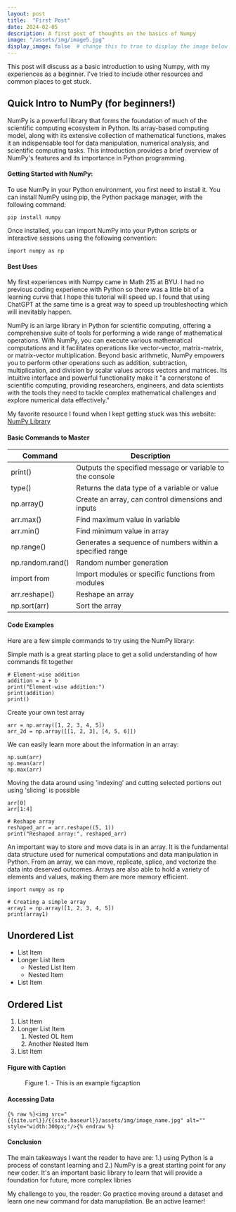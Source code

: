 ```yaml
---
layout: post
title:  "First Post"
date: 2024-02-05
description: A first post of thoughts on the basics of Numpy   
image: "/assets/img/image5.jpg"
display_image: false  # change this to true to display the image below the banner 
---
```

<p class="intro"><span class="dropcap">T</span>his post will discuss as a basic introduction to using Numpy, with my experiences as a beginner.  I've tried to include other resources and common places to get stuck.</p>

## Quick Intro to NumPy (for beginners!)
NumPy is a powerful library that forms the foundation of much of the scientific computing ecosystem in Python. Its array-based computing model, along with its extensive collection of mathematical functions, makes it an indispensable tool for data manipulation, numerical analysis, and scientific computing tasks. This introduction provides a brief overview of NumPy's features and its importance in Python programming.

#### Getting Started with NumPy:
To use NumPy in your Python environment, you first need to install it. You can install NumPy using pip, the Python package manager, with the following command:
```
pip install numpy
```
Once installed, you can import NumPy into your Python scripts or interactive sessions using the following convention:
```
import numpy as np
```

#### Best Uses
My first experiences with Numpy came in Math 215 at BYU. I had no previous coding experience with Python so there was a little bit of a learning curve that I hope this tutorial will speed up. I found that using ChatGPT at the same time is a great way to speed up troubleshooting which will inevitably happen.

NumPy is an large library in Python for scientific computing, offering a comprehensive suite of tools for performing a wide range of mathematical operations. With NumPy, you can execute various mathematical computations and it facilitates operations like vector-vector, matrix-matrix, or matrix-vector multiplication. Beyond basic arithmetic, NumPy empowers you to perform other operations such as addition, subtraction, multiplication, and division by scalar values across vectors and matrices. Its intuitive interface and powerful functionality make it "a cornerstone of scientific computing, providing researchers, engineers, and data scientists with the tools they need to tackle complex mathematical challenges and explore numerical data effectively."


My favorite resource I found when I kept getting stuck was this website: <a href="[https://numpy.org/doc/stable/user/absolute_beginners.html]" target="_blank">NumPy Library</a>


#### Basic Commands to Master

| Command      | Description |
| ------------ | ---------------------------------------------------------|
| print()      | Outputs the specified message or variable to the console |
| type()       | Returns the data type of a variable or value             |
| np.array()   | Create an array, can control dimensions and inputs       |
| arr.max()    | Find maximum value in variable                           |
| arr.min()    | Find minimum value in array                              |
| np.range()   | Generates a sequence of numbers within a specified range |
| np.random.rand()| Random number generation                              |
| import from  | Import modules or specific functions from modules        |
| arr.reshape()| Reshape an array                                         |
| np.sort(arr) | Sort the array                                                 | 

#### Code Examples
Here are a few simple commands to try using the NumPy library:

Simple math is a great starting place to get a solid understanding of how commands fit together
```
# Element-wise addition
addition = a + b
print("Element-wise addition:")
print(addition)
print()
```
Create your own test array
```
arr = np.array([1, 2, 3, 4, 5])
arr_2d = np.array([[1, 2, 3], [4, 5, 6]])
```



We can easily learn more about the information in an array:
```
np.sum(arr)
np.mean(arr)
np.max(arr)
```
Moving the data around using 'indexing' and cutting selected portions out using 'slicing' is possible
```
arr[0]
arr[1:4]
```

```
# Reshape array
reshaped_arr = arr.reshape((5, 1))
print("Reshaped array:", reshaped_arr)

```

An important way to store and move data is in an array. It is the fundamental data structure used for numerical computations and data manipulation in Python. From an array, we can move, replicate, splice, and vectorize the data into deserved outcomes. Arrays are also able to hold a variety of elements and values, making them are more memory efficient.

```
import numpy as np

# Creating a simple array
array1 = np.array([1, 2, 3, 4, 5])
print(array1)
```


## Unordered List
* List Item
* Longer List Item
  * Nested List Item
  * Nested Item
* List Item

## Ordered List
1. List Item
2. Longer List Item
    1. Nested OL Item
    2. Another Nested Item
3. List Item



#### Figure with Caption

<figure>
	<img src="{{site.url}}/{{site.baseurl}}/assets/img/touring.jpg" alt=""> 
	<figcaption>Figure 1. - This is an example figcaption</figcaption>
</figure>



#### Accessing Data

```
{% raw %}<img src="{{site.url}}/{{site.baseurl}}/assets/img/image_name.jpg" alt="" style="width:300px;"/>{% endraw %}
```

#### Conclusion
The main takeaways I want the reader to have are: 1.) using Python is a process of constant learning and 2.) NumPy is a great starting point for any new coder. It's an important basic library to learn that will provide a foundation for future, more complex libries 

My challenge to you, the reader: Go practice moving around a dataset and learn one new command for data manupilation. Be an active learner!